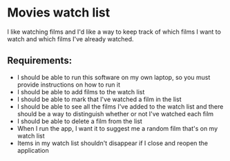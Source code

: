 # Movies watch list

I like watching films and I'd like a way to keep track of which films I want to watch and which films I've already watched.

## Requirements:

- I should be able to run this software on my own laptop, so you must provide instructions on how to run it
- I should be able to add films to the watch list
- I should be able to mark that I've watched a film in the list
- I should be able to see all the films I've added to the watch list and there should be a way to distinguish whether or not I've watched each film
- I should be able to delete a film from the list
- When I run the app, I want it to suggest me a random film that's on my watch list
- Items in my watch list shouldn't disappear if I close and reopen the application
